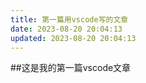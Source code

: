 ```yaml
---
title: 第一篇用vscode写的文章
date: 2023-08-20 20:04:13
updated: 2023-08-20 20:04:13
---
```

##这是我的第一篇vscode文章
